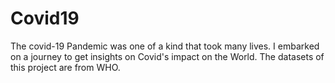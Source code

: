 # Covid19
The covid-19 Pandemic was one of a kind that took many lives. I embarked on a journey to get insights on Covid's impact on the World. The datasets of this project are from WHO.
